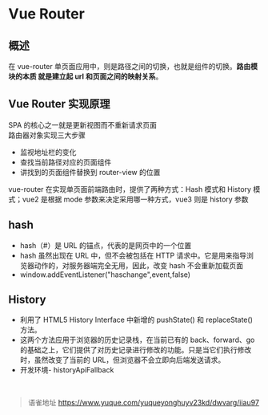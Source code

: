 # Vue Router
## 概述

在 vue-router 单页面应用中，则是路径之间的切换，也就是组件的切换。**路由模块的本质 就是建立起 url 和页面之间的映射关系**。

## Vue Router 实现原理

SPA 的核心之一就是更新视图而不重新请求页面  
路由器对象实现三大步骤

- 监视地址栏的变化
- 查找当前路径对应的页面组件
- 讲找到的页面组件替换到 router-view 的位置

vue-router 在实现单页面前端路由时，提供了两种方式：Hash 模式和 History 模式；vue2 是根据 mode 参数来决定采用哪一种方式，vue3 则是 history 参数

## hash

- hash（#）是 URL 的锚点，代表的是网页中的一个位置
- hash 虽然出现在 URL 中，但不会被包括在 HTTP 请求中。它是用来指导浏览器动作的，对服务器端完全无用，因此，改变 hash 不会重新加载页面
- window.addEventListener("haschange",event,false)

## History

- 利用了 HTML5 History Interface 中新增的 pushState() 和 replaceState() 方法。
- 这两个方法应用于浏览器的历史记录栈，在当前已有的 back、forward、go 的基础之上，它们提供了对历史记录进行修改的功能。只是当它们执行修改时，虽然改变了当前的 URL，但浏览器不会立即向后端发送请求。
- 开发环境- historyApiFallback

<br>
  
> 语雀地址 https://www.yuque.com/yuqueyonghuyv23kd/dwvarg/iiau97